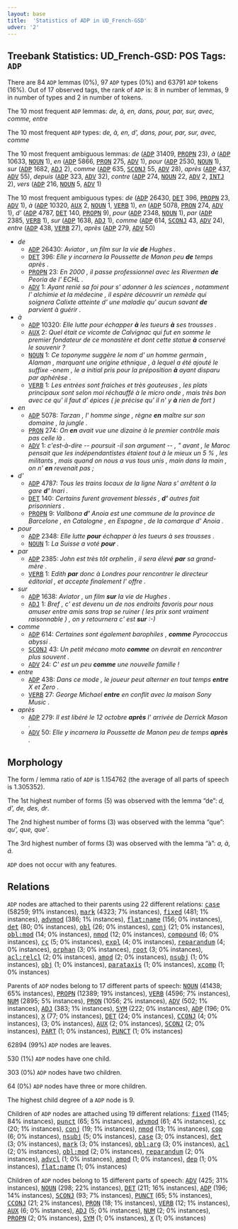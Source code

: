 ```yaml
---
layout: base
title:  'Statistics of ADP in UD_French-GSD'
udver: '2'
---
```


## Treebank Statistics: UD_French-GSD: POS Tags: `ADP`

There are 84 `ADP` lemmas (0%), 97 `ADP` types (0%) and 63791 `ADP` tokens (16%).
Out of 17 observed tags, the rank of `ADP` is: 8 in number of lemmas, 9 in number of types and 2 in number of tokens.

The 10 most frequent `ADP` lemmas: <em>de, à, en, dans, pour, par, sur, avec, comme, entre</em>

The 10 most frequent `ADP` types:  <em>de, à, en, d', dans, pour, par, sur, avec, comme</em>

The 10 most frequent ambiguous lemmas: <em>de</em> (<tt><a href="fr_gsd-pos-ADP.html">ADP</a></tt> 31409, <tt><a href="fr_gsd-pos-PROPN.html">PROPN</a></tt> 23), <em>à</em> (<tt><a href="fr_gsd-pos-ADP.html">ADP</a></tt> 10633, <tt><a href="fr_gsd-pos-NOUN.html">NOUN</a></tt> 1), <em>en</em> (<tt><a href="fr_gsd-pos-ADP.html">ADP</a></tt> 5866, <tt><a href="fr_gsd-pos-PRON.html">PRON</a></tt> 275, <tt><a href="fr_gsd-pos-ADV.html">ADV</a></tt> 1), <em>pour</em> (<tt><a href="fr_gsd-pos-ADP.html">ADP</a></tt> 2530, <tt><a href="fr_gsd-pos-NOUN.html">NOUN</a></tt> 1), <em>sur</em> (<tt><a href="fr_gsd-pos-ADP.html">ADP</a></tt> 1682, <tt><a href="fr_gsd-pos-ADJ.html">ADJ</a></tt> 2), <em>comme</em> (<tt><a href="fr_gsd-pos-ADP.html">ADP</a></tt> 635, <tt><a href="fr_gsd-pos-SCONJ.html">SCONJ</a></tt> 55, <tt><a href="fr_gsd-pos-ADV.html">ADV</a></tt> 28), <em>après</em> (<tt><a href="fr_gsd-pos-ADP.html">ADP</a></tt> 437, <tt><a href="fr_gsd-pos-ADV.html">ADV</a></tt> 55), <em>depuis</em> (<tt><a href="fr_gsd-pos-ADP.html">ADP</a></tt> 323, <tt><a href="fr_gsd-pos-ADV.html">ADV</a></tt> 32), <em>contre</em> (<tt><a href="fr_gsd-pos-ADP.html">ADP</a></tt> 274, <tt><a href="fr_gsd-pos-NOUN.html">NOUN</a></tt> 22, <tt><a href="fr_gsd-pos-ADV.html">ADV</a></tt> 2, <tt><a href="fr_gsd-pos-INTJ.html">INTJ</a></tt> 2), <em>vers</em> (<tt><a href="fr_gsd-pos-ADP.html">ADP</a></tt> 216, <tt><a href="fr_gsd-pos-NOUN.html">NOUN</a></tt> 5, <tt><a href="fr_gsd-pos-ADV.html">ADV</a></tt> 1)

The 10 most frequent ambiguous types:  <em>de</em> (<tt><a href="fr_gsd-pos-ADP.html">ADP</a></tt> 26430, <tt><a href="fr_gsd-pos-DET.html">DET</a></tt> 396, <tt><a href="fr_gsd-pos-PROPN.html">PROPN</a></tt> 23, <tt><a href="fr_gsd-pos-ADV.html">ADV</a></tt> 1), <em>à</em> (<tt><a href="fr_gsd-pos-ADP.html">ADP</a></tt> 10320, <tt><a href="fr_gsd-pos-AUX.html">AUX</a></tt> 2, <tt><a href="fr_gsd-pos-NOUN.html">NOUN</a></tt> 1, <tt><a href="fr_gsd-pos-VERB.html">VERB</a></tt> 1), <em>en</em> (<tt><a href="fr_gsd-pos-ADP.html">ADP</a></tt> 5078, <tt><a href="fr_gsd-pos-PRON.html">PRON</a></tt> 274, <tt><a href="fr_gsd-pos-ADV.html">ADV</a></tt> 1), <em>d'</em> (<tt><a href="fr_gsd-pos-ADP.html">ADP</a></tt> 4787, <tt><a href="fr_gsd-pos-DET.html">DET</a></tt> 140, <tt><a href="fr_gsd-pos-PROPN.html">PROPN</a></tt> 9), <em>pour</em> (<tt><a href="fr_gsd-pos-ADP.html">ADP</a></tt> 2348, <tt><a href="fr_gsd-pos-NOUN.html">NOUN</a></tt> 1), <em>par</em> (<tt><a href="fr_gsd-pos-ADP.html">ADP</a></tt> 2385, <tt><a href="fr_gsd-pos-VERB.html">VERB</a></tt> 1), <em>sur</em> (<tt><a href="fr_gsd-pos-ADP.html">ADP</a></tt> 1638, <tt><a href="fr_gsd-pos-ADJ.html">ADJ</a></tt> 1), <em>comme</em> (<tt><a href="fr_gsd-pos-ADP.html">ADP</a></tt> 614, <tt><a href="fr_gsd-pos-SCONJ.html">SCONJ</a></tt> 43, <tt><a href="fr_gsd-pos-ADV.html">ADV</a></tt> 24), <em>entre</em> (<tt><a href="fr_gsd-pos-ADP.html">ADP</a></tt> 438, <tt><a href="fr_gsd-pos-VERB.html">VERB</a></tt> 27), <em>après</em> (<tt><a href="fr_gsd-pos-ADP.html">ADP</a></tt> 279, <tt><a href="fr_gsd-pos-ADV.html">ADV</a></tt> 50)


* <em>de</em>
  * <tt><a href="fr_gsd-pos-ADP.html">ADP</a></tt> 26430: <em>Aviator , un film sur la vie <b>de</b> Hughes .</em>
  * <tt><a href="fr_gsd-pos-DET.html">DET</a></tt> 396: <em>Elle y incarnera la Poussette de Manon peu <b>de</b> temps après .</em>
  * <tt><a href="fr_gsd-pos-PROPN.html">PROPN</a></tt> 23: <em>En 2000 , il passe professionnel avec les Rivermen <b>de</b> Peoria de l' ECHL .</em>
  * <tt><a href="fr_gsd-pos-ADV.html">ADV</a></tt> 1: <em>Ayant renié sa foi pour s' adonner à les sciences , notamment l' alchimie et la médecine , il espère découvrir un remède qui soignera Calixte atteinte d' une maladie qu' aucun savant <b>de</b> parvient à guérir .</em>
* <em>à</em>
  * <tt><a href="fr_gsd-pos-ADP.html">ADP</a></tt> 10320: <em>Elle lutte pour échapper <b>à</b> les tueurs <b>à</b> ses trousses .</em>
  * <tt><a href="fr_gsd-pos-AUX.html">AUX</a></tt> 2: <em>Quel était ce vicomte de Calvignac qui fut en somme le premier fondateur de ce monastère et dont cette statue <b>à</b> conservé le souvenir ?</em>
  * <tt><a href="fr_gsd-pos-NOUN.html">NOUN</a></tt> 1: <em>Ce toponyme suggère le nom d' un homme germain , Alaman , marquant une origine ethnique , à lequel a été ajouté le suffixe -onem , le a initial pris pour la préposition <b>à</b> ayant disparu par aphérèse .</em>
  * <tt><a href="fr_gsd-pos-VERB.html">VERB</a></tt> 1: <em>Les entrées sont fraiches et très gouteuses , les plats principaux sont selon moi réchauffé à le micro onde , mais très bon avec ce qu' il faut d' épices ( je précise qu' il n' y <b>à</b> rien de fort )</em>
* <em>en</em>
  * <tt><a href="fr_gsd-pos-ADP.html">ADP</a></tt> 5078: <em>Tarzan , l' homme singe , règne <b>en</b> maître sur son domaine , la jungle .</em>
  * <tt><a href="fr_gsd-pos-PRON.html">PRON</a></tt> 274: <em>On <b>en</b> avait vue une dizaine à le premier contrôle mais pas celle là .</em>
  * <tt><a href="fr_gsd-pos-ADV.html">ADV</a></tt> 1: <em>c'est-à-dire -- poursuit -il son argument -- , " avant , le Maroc pensait que les indépendantistes étaient tout à le mieux un 5 % , les militants , mais quand on nous a vus tous unis , main dans la main , on n' <b>en</b> revenait pas ;</em>
* <em>d'</em>
  * <tt><a href="fr_gsd-pos-ADP.html">ADP</a></tt> 4787: <em>Tous les trains locaux de la ligne Nara s' arrêtent à la gare <b>d'</b> Inari .</em>
  * <tt><a href="fr_gsd-pos-DET.html">DET</a></tt> 140: <em>Certains furent gravement blessés , <b>d'</b> autres fait prisonniers .</em>
  * <tt><a href="fr_gsd-pos-PROPN.html">PROPN</a></tt> 9: <em>Vallbona <b>d'</b> Anoia est une commune de la province de Barcelone , en Catalogne , en Espagne , de la comarque d' Anoia .</em>
* <em>pour</em>
  * <tt><a href="fr_gsd-pos-ADP.html">ADP</a></tt> 2348: <em>Elle lutte <b>pour</b> échapper à les tueurs à ses trousses .</em>
  * <tt><a href="fr_gsd-pos-NOUN.html">NOUN</a></tt> 1: <em>La Suisse a voté <b>pour</b> .</em>
* <em>par</em>
  * <tt><a href="fr_gsd-pos-ADP.html">ADP</a></tt> 2385: <em>John est très tôt orphelin , il sera élevé <b>par</b> sa grand-mère .</em>
  * <tt><a href="fr_gsd-pos-VERB.html">VERB</a></tt> 1: <em>Edith <b>par</b> donc à Londres pour rencontrer le directeur éditorial , et accepte finalement l' offre .</em>
* <em>sur</em>
  * <tt><a href="fr_gsd-pos-ADP.html">ADP</a></tt> 1638: <em>Aviator , un film <b>sur</b> la vie de Hughes .</em>
  * <tt><a href="fr_gsd-pos-ADJ.html">ADJ</a></tt> 1: <em>Bref , c' est devenu un de nos endroits favoris pour nous amuser entre amis sans trop se ruiner ( les prix sont vraiment raisonnable ) , on y retournera c' est <b>sur</b> :-)</em>
* <em>comme</em>
  * <tt><a href="fr_gsd-pos-ADP.html">ADP</a></tt> 614: <em>Certaines sont également barophiles , <b>comme</b> Pyrococcus abyssi .</em>
  * <tt><a href="fr_gsd-pos-SCONJ.html">SCONJ</a></tt> 43: <em>Un petit mécano moto <b>comme</b> on devrait en rencontrer plus souvent .</em>
  * <tt><a href="fr_gsd-pos-ADV.html">ADV</a></tt> 24: <em>C' est un peu <b>comme</b> une nouvelle famille !</em>
* <em>entre</em>
  * <tt><a href="fr_gsd-pos-ADP.html">ADP</a></tt> 438: <em>Dans ce mode , le joueur peut alterner en tout temps <b>entre</b> X et Zero .</em>
  * <tt><a href="fr_gsd-pos-VERB.html">VERB</a></tt> 27: <em>George Michael <b>entre</b> en conflit avec la maison Sony Music .</em>
* <em>après</em>
  * <tt><a href="fr_gsd-pos-ADP.html">ADP</a></tt> 279: <em>Il est libéré le 12 octobre <b>après</b> l' arrivée de Derrick Mason .</em>
  * <tt><a href="fr_gsd-pos-ADV.html">ADV</a></tt> 50: <em>Elle y incarnera la Poussette de Manon peu de temps <b>après</b> .</em>

## Morphology

The form / lemma ratio of `ADP` is 1.154762 (the average of all parts of speech is 1.305352).

The 1st highest number of forms (5) was observed with the lemma “de”: <em>d, d', de, des, dr</em>.

The 2nd highest number of forms (3) was observed with the lemma “que”: <em>qu', que, que'</em>.

The 3rd highest number of forms (3) was observed with the lemma “à”: <em>a, à, á</em>.

`ADP` does not occur with any features.


## Relations

`ADP` nodes are attached to their parents using 22 different relations: <tt><a href="fr_gsd-dep-case.html">case</a></tt> (58259; 91% instances), <tt><a href="fr_gsd-dep-mark.html">mark</a></tt> (4323; 7% instances), <tt><a href="fr_gsd-dep-fixed.html">fixed</a></tt> (481; 1% instances), <tt><a href="fr_gsd-dep-advmod.html">advmod</a></tt> (386; 1% instances), <tt><a href="fr_gsd-dep-flat-name.html">flat:name</a></tt> (156; 0% instances), <tt><a href="fr_gsd-dep-det.html">det</a></tt> (80; 0% instances), <tt><a href="fr_gsd-dep-obl.html">obl</a></tt> (26; 0% instances), <tt><a href="fr_gsd-dep-conj.html">conj</a></tt> (21; 0% instances), <tt><a href="fr_gsd-dep-obl-mod.html">obl:mod</a></tt> (14; 0% instances), <tt><a href="fr_gsd-dep-nmod.html">nmod</a></tt> (12; 0% instances), <tt><a href="fr_gsd-dep-compound.html">compound</a></tt> (6; 0% instances), <tt><a href="fr_gsd-dep-cc.html">cc</a></tt> (5; 0% instances), <tt><a href="fr_gsd-dep-expl.html">expl</a></tt> (4; 0% instances), <tt><a href="fr_gsd-dep-reparandum.html">reparandum</a></tt> (4; 0% instances), <tt><a href="fr_gsd-dep-orphan.html">orphan</a></tt> (3; 0% instances), <tt><a href="fr_gsd-dep-root.html">root</a></tt> (3; 0% instances), <tt><a href="fr_gsd-dep-acl-relcl.html">acl:relcl</a></tt> (2; 0% instances), <tt><a href="fr_gsd-dep-amod.html">amod</a></tt> (2; 0% instances), <tt><a href="fr_gsd-dep-nsubj.html">nsubj</a></tt> (1; 0% instances), <tt><a href="fr_gsd-dep-obj.html">obj</a></tt> (1; 0% instances), <tt><a href="fr_gsd-dep-parataxis.html">parataxis</a></tt> (1; 0% instances), <tt><a href="fr_gsd-dep-xcomp.html">xcomp</a></tt> (1; 0% instances)

Parents of `ADP` nodes belong to 17 different parts of speech: <tt><a href="fr_gsd-pos-NOUN.html">NOUN</a></tt> (41438; 65% instances), <tt><a href="fr_gsd-pos-PROPN.html">PROPN</a></tt> (12389; 19% instances), <tt><a href="fr_gsd-pos-VERB.html">VERB</a></tt> (4596; 7% instances), <tt><a href="fr_gsd-pos-NUM.html">NUM</a></tt> (2895; 5% instances), <tt><a href="fr_gsd-pos-PRON.html">PRON</a></tt> (1056; 2% instances), <tt><a href="fr_gsd-pos-ADV.html">ADV</a></tt> (502; 1% instances), <tt><a href="fr_gsd-pos-ADJ.html">ADJ</a></tt> (383; 1% instances), <tt><a href="fr_gsd-pos-SYM.html">SYM</a></tt> (222; 0% instances), <tt><a href="fr_gsd-pos-ADP.html">ADP</a></tt> (196; 0% instances), <tt><a href="fr_gsd-pos-X.html">X</a></tt> (77; 0% instances), <tt><a href="fr_gsd-pos-DET.html">DET</a></tt> (24; 0% instances), <tt><a href="fr_gsd-pos-CCONJ.html">CCONJ</a></tt> (4; 0% instances),  (3; 0% instances), <tt><a href="fr_gsd-pos-AUX.html">AUX</a></tt> (2; 0% instances), <tt><a href="fr_gsd-pos-SCONJ.html">SCONJ</a></tt> (2; 0% instances), <tt><a href="fr_gsd-pos-PART.html">PART</a></tt> (1; 0% instances), <tt><a href="fr_gsd-pos-PUNCT.html">PUNCT</a></tt> (1; 0% instances)

62894 (99%) `ADP` nodes are leaves.

530 (1%) `ADP` nodes have one child.

303 (0%) `ADP` nodes have two children.

64 (0%) `ADP` nodes have three or more children.

The highest child degree of a `ADP` node is 9.

Children of `ADP` nodes are attached using 19 different relations: <tt><a href="fr_gsd-dep-fixed.html">fixed</a></tt> (1145; 84% instances), <tt><a href="fr_gsd-dep-punct.html">punct</a></tt> (65; 5% instances), <tt><a href="fr_gsd-dep-advmod.html">advmod</a></tt> (61; 4% instances), <tt><a href="fr_gsd-dep-cc.html">cc</a></tt> (20; 1% instances), <tt><a href="fr_gsd-dep-conj.html">conj</a></tt> (19; 1% instances), <tt><a href="fr_gsd-dep-nmod.html">nmod</a></tt> (13; 1% instances), <tt><a href="fr_gsd-dep-cop.html">cop</a></tt> (6; 0% instances), <tt><a href="fr_gsd-dep-nsubj.html">nsubj</a></tt> (5; 0% instances), <tt><a href="fr_gsd-dep-case.html">case</a></tt> (3; 0% instances), <tt><a href="fr_gsd-dep-det.html">det</a></tt> (3; 0% instances), <tt><a href="fr_gsd-dep-mark.html">mark</a></tt> (3; 0% instances), <tt><a href="fr_gsd-dep-obl-arg.html">obl:arg</a></tt> (3; 0% instances), <tt><a href="fr_gsd-dep-acl.html">acl</a></tt> (2; 0% instances), <tt><a href="fr_gsd-dep-obl-mod.html">obl:mod</a></tt> (2; 0% instances), <tt><a href="fr_gsd-dep-reparandum.html">reparandum</a></tt> (2; 0% instances), <tt><a href="fr_gsd-dep-advcl.html">advcl</a></tt> (1; 0% instances), <tt><a href="fr_gsd-dep-amod.html">amod</a></tt> (1; 0% instances), <tt><a href="fr_gsd-dep-dep.html">dep</a></tt> (1; 0% instances), <tt><a href="fr_gsd-dep-flat-name.html">flat:name</a></tt> (1; 0% instances)

Children of `ADP` nodes belong to 15 different parts of speech: <tt><a href="fr_gsd-pos-ADV.html">ADV</a></tt> (425; 31% instances), <tt><a href="fr_gsd-pos-NOUN.html">NOUN</a></tt> (298; 22% instances), <tt><a href="fr_gsd-pos-DET.html">DET</a></tt> (211; 16% instances), <tt><a href="fr_gsd-pos-ADP.html">ADP</a></tt> (196; 14% instances), <tt><a href="fr_gsd-pos-SCONJ.html">SCONJ</a></tt> (93; 7% instances), <tt><a href="fr_gsd-pos-PUNCT.html">PUNCT</a></tt> (65; 5% instances), <tt><a href="fr_gsd-pos-CCONJ.html">CCONJ</a></tt> (21; 2% instances), <tt><a href="fr_gsd-pos-PRON.html">PRON</a></tt> (18; 1% instances), <tt><a href="fr_gsd-pos-VERB.html">VERB</a></tt> (12; 1% instances), <tt><a href="fr_gsd-pos-AUX.html">AUX</a></tt> (6; 0% instances), <tt><a href="fr_gsd-pos-ADJ.html">ADJ</a></tt> (5; 0% instances), <tt><a href="fr_gsd-pos-NUM.html">NUM</a></tt> (2; 0% instances), <tt><a href="fr_gsd-pos-PROPN.html">PROPN</a></tt> (2; 0% instances), <tt><a href="fr_gsd-pos-SYM.html">SYM</a></tt> (1; 0% instances), <tt><a href="fr_gsd-pos-X.html">X</a></tt> (1; 0% instances)


